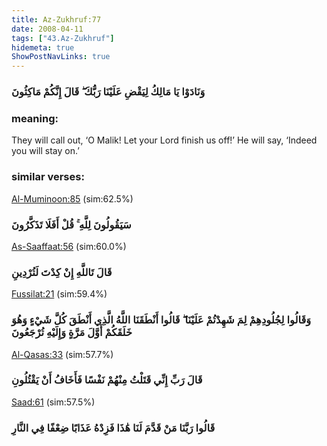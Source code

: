 ```yaml
---
title: Az-Zukhruf:77
date: 2008-04-11
tags: ["43.Az-Zukhruf"]
hidemeta: true 
ShowPostNavLinks: true 
---
```

### وَنَادَوْا يَا مَالِكُ لِيَقْضِ عَلَيْنَا رَبُّكَ ۖ قَالَ إِنَّكُمْ مَاكِثُونَ
### meaning: 
They will call out, ‘O Malik! Let your Lord finish us off!’ He will say, ‘Indeed you will stay on.’
### similar verses: 

[Al-Muminoon:85](/23/85) (sim:62.5%)

### سَيَقُولُونَ لِلَّهِ ۚ قُلْ أَفَلَا تَذَكَّرُونَ

[As-Saaffaat:56](/37/56) (sim:60.0%)

### قَالَ تَاللَّهِ إِنْ كِدْتَ لَتُرْدِينِ

[Fussilat:21](/41/21) (sim:59.4%)

### وَقَالُوا لِجُلُودِهِمْ لِمَ شَهِدْتُمْ عَلَيْنَا ۖ قَالُوا أَنْطَقَنَا اللَّهُ الَّذِي أَنْطَقَ كُلَّ شَيْءٍ وَهُوَ خَلَقَكُمْ أَوَّلَ مَرَّةٍ وَإِلَيْهِ تُرْجَعُونَ

[Al-Qasas:33](/28/33) (sim:57.7%)

### قَالَ رَبِّ إِنِّي قَتَلْتُ مِنْهُمْ نَفْسًا فَأَخَافُ أَنْ يَقْتُلُونِ

[Saad:61](/38/61) (sim:57.5%)

### قَالُوا رَبَّنَا مَنْ قَدَّمَ لَنَا هَٰذَا فَزِدْهُ عَذَابًا ضِعْفًا فِي النَّارِ
